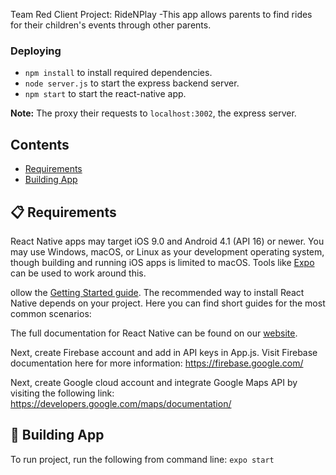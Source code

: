 Team Red Client Project: RideNPlay
	-This app allows parents to find rides for their children's events through other parents.

### Deploying
* `npm install` to install required dependencies.
* `node server.js` to start the express backend server.
* `npm start` to start the react-native app.

**Note:** The proxy their requests to `localhost:3002`, the express server.


## Contents

- [Requirements](#-requirements)
- [Building App](#-building-your-first-react-native-app)


## 📋 Requirements

React Native apps may target iOS 9.0 and Android 4.1 (API 16) or newer. You may use Windows, macOS, or Linux as your development operating system, though building and running iOS apps is limited to macOS. Tools like [Expo](https://expo.io) can be used to work around this.

ollow the [Getting Started guide](https://facebook.github.io/react-native/docs/getting-started.html). The recommended way to install React Native depends on your project. Here you can find short guides for the most common scenarios:

The full documentation for React Native can be found on our [website][docs].


[docs]: https://facebook.github.io/react-native/docs/getting-started.html
[r-docs]: https://reactjs.org/docs/getting-started.html
[repo-website]: https://github.com/facebook/react-native-website

Next, create Firebase account and add in API keys in App.js. Visit Firebase documentation here for more information: https://firebase.google.com/

Next, create Google cloud account and integrate Google Maps API by visiting the following link: https://developers.google.com/maps/documentation/

## 🎉 Building App

To run project, run the following from command line:
`expo start`
